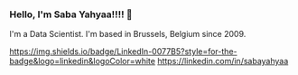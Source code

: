 ###  Hello, I'm Saba Yahyaa!!!! :wave:

I'm a Data Scientist. I'm based in Brussels, Belgium since 2009. 


https://img.shields.io/badge/LinkedIn-0077B5?style=for-the-badge&logo=linkedin&logoColor=white
https://linkedin.com/in/sabayahyaa

